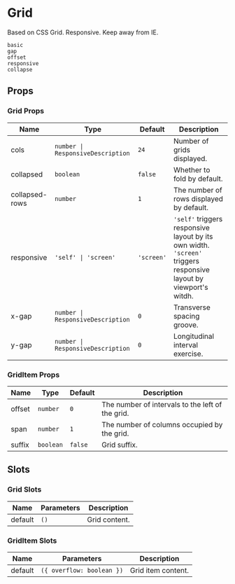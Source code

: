 # Grid

<!--single-column-->

Based on CSS Grid. Responsive. Keep away from IE.

```demo
basic
gap
offset
responsive
collapse
```

## Props

### Grid Props

| Name | Type | Default | Description |
| --- | --- | --- | --- |
| cols | `number \| ResponsiveDescription` | `24` | Number of grids displayed. |
| collapsed | `boolean` | `false` | Whether to fold by default. |
| collapsed-rows | `number` | `1` | The number of rows displayed by default. |
| responsive | `'self' \| 'screen'` | `'screen'` | `'self'` triggers responsive layout by its own width. `'screen'` triggers responsive layout by viewport's witdh. |
| x-gap | `number \| ResponsiveDescription` | `0` | Transverse spacing groove. |
| y-gap | `number \| ResponsiveDescription` | `0` | Longitudinal interval exercise. |

### GridItem Props

| Name | Type | Default | Description |
| --- | --- | --- | --- |
| offset | `number` | `0` | The number of intervals to the left of the grid. |
| span | `number` | `1` | The number of columns occupied by the grid. |
| suffix | `boolean` | `false` | Grid suffix. |

## Slots

### Grid Slots

| Name    | Parameters | Description   |
| ------- | ---------- | ------------- |
| default | `()`       | Grid content. |

### GridItem Slots

| Name    | Parameters                | Description        |
| ------- | ------------------------- | ------------------ |
| default | `({ overflow: boolean })` | Grid item content. |
